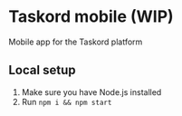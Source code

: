 # Taskord mobile (WIP)
Mobile app for the Taskord platform

## Local setup
1. Make sure you have Node.js installed
1. Run `npm i && npm start`